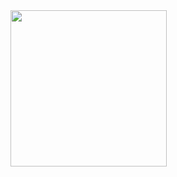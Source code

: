 <img src="https://github.com/prince-buha/flutter_lab_5_2_3/assets/150029430/cc28cb0d-fed2-4ac3-98ad-09b416609940" width="250">
